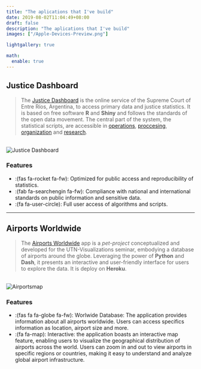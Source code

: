 ```yaml
---
title: "The aplications that I've build"
date: 2019-08-02T11:04:49+08:00
draft: false
description: "The aplications that I've build"
images: ["/Apple-Devices-Preview.png"]

lightgallery: true

math:
  enable: true
---
```


## Justice Dashboard

> The [Justice Dashboard](https://tablero.jusentrerios.gov.ar/) is the online service of the Supreme Court of Entre Ríos, Argentina, to access primary data and justice statistics. It is based on free software **R** and **Shiny** and follows the standards of the open data movement. The central part of the system, the statistical scripts, are accessible in [operations](https://bitbucket.org/apgye/apgyeoperationsjuser), [proccesing](https://bitbucket.org/apgye/apgyeprocesamiento/src/master/), [organization](https://bitbucket.org/apgye/apgyejuserorganization) and [research](https://bitbucket.org/apgye/apgyeinformes).

\
![Justice Dashboard](/images/tablero1.png "Justice Data")


### Features

* :(fas fa-rocket fa-fw): Optimized for public access and reproducibility of statistics.   
* :(fab fa-searchengin fa-fw): Compliance with national and international standards on public information and sensitive data.
* :(fa fa-user-circle): Full user access of algorithms and scripts. 


---

## Airports Worldwide

> The [Airports Worldwide](https://airportworlwide.herokuapp.com/) app is a *pet-project* conceptualized and developed for the UTN-Visualizations seminar, embodying a database of airports around the globe. Leveraging the power of **Python** and **Dash**, it presents an interactive and user-friendly interface for users to explore the data. It is deploy on **Heroku**.

\
![Airportsmap](/images/airportmap.png "Airports")

### Features

* :(fas fa fa-globe fa-fw): Worlwide Database: The application provides information about all airports worldwide. Users can access specifics information as location, airport size and more. 
* :(fa  fa-map): Interactive: the application boasts an interactive map feature, enabling users to visualize the geographical distribution of airports across the world. Users can zoom in and out to view airports in specific regions or countries, making it easy to understand and analyze global airport infrastructure.